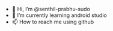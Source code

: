 - 👋 Hi, I’m @senthil-prabhu-sudo
- 🌱 I’m currently learning android studio
- 📫 How to reach me using github
